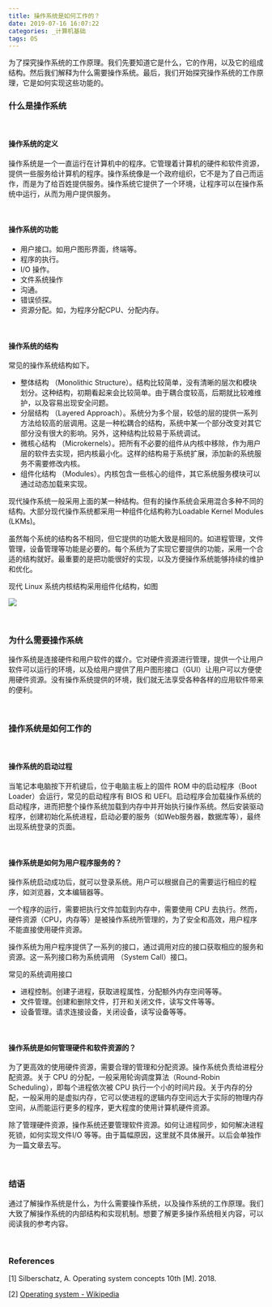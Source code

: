 ```yaml
---
title: 操作系统是如何工作的？
date: 2019-07-16 16:07:22
categories: _计算机基础
tags: OS
---
```


为了探究操作系统的工作原理。我们先要知道它是什么，它的作用，以及它的组成结构。然后我们解释为什么需要操作系统。最后，我们开始探究操作系统的工作原理，它是如何实现这些功能的。

### 什么是操作系统

<br>

#### 操作系统的定义

操作系统是一个一直运行在计算机中的程序。它管理着计算机的硬件和软件资源，提供一些服务给计算机的程序。操作系统像是一个政府组织，它不是为了自己而运作，而是为了给百姓提供服务。操作系统它提供了一个环境，让程序可以在操作系统中运行，从而为用户提供服务。

<br>

#### 操作系统的功能

- 用户接口。如用户图形界面，终端等。
- 程序的执行。
- I/O 操作。
- 文件系统操作
- 沟通。
- 错误侦探。
- 资源分配。如，为程序分配CPU、分配内存。

<br>

#### 操作系统的结构

常见的操作系统结构如下。

- 整体结构 （Monolithic Structure）。结构比较简单，没有清晰的层次和模块划分。这种结构，初期看起来会比较简单。由于耦合度较高，后期就比较难维护，以及容易出现安全问题。
- 分层结构 （Layered Approach）。系统分为多个层，较低的层的提供一系列方法给较高的层调用。这是一种松耦合的结构，系统中某一个部分改变对其它部分没有很大的影响。另外，这种结构比较易于系统调试。
- 微核心结构 （Microkernels）。把所有不必要的组件从内核中移除，作为用户层的软件去实现，把内核最小化。这样的结构易于系统扩展，添加新的系统服务不需要修改内核。
- 组件化结构 （Modules）。内核包含一些核心的组件，其它系统服务模块可以通过动态加载来实现。

现代操作系统一般采用上面的某一种结构。但有的操作系统会采用混合多种不同的结构。大部分现代操作系统都采用一种组件化结构称为Loadable Kernel Modules (LKMs)。

虽然每个系统的结构各不相同，但它提供的功能大致是相同的。如进程管理，文件管理，设备管理等功能是必要的。每个系统为了实现它要提供的功能，采用一个合适的结构就好。最重要的是把功能很好的实现，以及方便操作系统能够持续的维护和优化。


现代 Linux 系统内核结构采用组件化结构，如图

![](https://bog-1259597974.cos.ap-chengdu.myqcloud.com/190716-%E6%93%8D%E4%BD%9C%E7%B3%BB%E7%BB%9F%E6%98%AF%E5%A6%82%E4%BD%95%E5%B7%A5%E4%BD%9C%E7%9A%84-linux-kernel.png)

<br>

### 为什么需要操作系统

操作系统是连接硬件和用户软件的媒介。它对硬件资源进行管理，提供一个让用户软件可以运行的环境，以及给用户提供了用户图形接口（GUI）让用户可以方便使用硬件资源。没有操作系统提供的环境，我们就无法享受各种各样的应用软件带来的便利。

<br>

### 操作系统是如何工作的

<br>

#### 操作系统的启动过程

当笔记本电脑按下开机键后，位于电脑主板上的固件 ROM 中的启动程序（Boot Loader）会运行，常见的启动程序有 BIOS 和 UEFI。启动程序会加载操作系统的启动程序，进而把整个操作系统加载到内存中并开始执行操作系统。然后安装驱动程序，创建初始化系统进程，启动必要的服务（如Web服务器，数据库等），最终出现系统登录的页面。

<br>

#### 操作系统是如何为用户程序服务的？

操作系统启动成功后，就可以登录系统。用户可以根据自己的需要运行相应的程序，如浏览器，文本编辑器等。

一个程序的运行，需要把执行文件加载到内存中，需要使用 CPU 去执行。然而，硬件资源（CPU，内存等）是被操作系统所管理的，为了安全和高效，用户程序不能直接使用硬件资源。

操作系统为用户程序提供了一系列的接口，通过调用对应的接口获取相应的服务和资源。这一系列接口称为系统调用 （System Call）接口。

常见的系统调用接口

- 进程控制。创建子进程，获取进程属性，分配额外内存空间等等。
- 文件管理。创建和删除文件，打开和关闭文件，读写文件等等。
- 设备管理。请求连接设备，关闭设备，读写设备等等。

<br>

#### 操作系统是如何管理硬件和软件资源的？

为了更高效的使用硬件资源，需要合理的管理和分配资源。操作系统负责给进程分配资源。关于 CPU 的分配，一般采用轮询调度算法（Round-Robin Scheduling），即每个进程依次被 CPU 执行一个小的时间片段。关于内存的分配，一般采用的是虚拟内存，它可以使进程的逻辑内存空间远大于实际的物理内存空间，从而能运行更多的程序，更大程度的使用计算机硬件资源。

除了管理硬件资源，操作系统还要管理软件资源。如何让进程同步，如何解决进程死锁，如何实现文件I/O 等等。由于篇幅原因，这里就不具体展开。以后会单独作为一篇文章去写。

<br>

### 结语

通过了解操作系统是什么，为什么需要操作系统，以及操作系统的工作原理。我们大致了解操作系统的内部结构和实现机制。想要了解更多操作系统相关内容，可以阅读我的参考内容。

<br>

### References

[1] Silberschatz, A. Operating system concepts 10th [M]. 2018.

[2] [Operating system - Wikipedia](https://en.wikipedia.org/wiki/Operating_system)